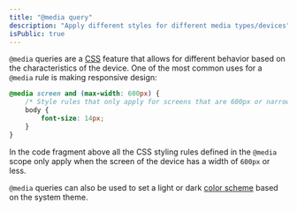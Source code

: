 ```yaml
---
title: "@media query"
description: "Apply different styles for different media types/devices"
isPublic: true
---
```


`@media` queries are a [CSS](css) feature that allows for different behavior
based on the characteristics of the device. One of the most common uses for a
`@media` rule is making responsive design:

```css
@media screen and (max-width: 600px) {
    /* Style rules that only apply for screens that are 600px or narrower */
    body {
        font-size: 14px;
    }
}
```

In the code fragment above all the CSS styling rules defined in the `@media`
scope only apply when the screen of the device has a width of `600px` or less.

`@media` queries can also be used to set a light or dark
[color scheme](color-scheme) based on the system theme.
